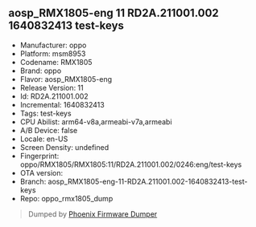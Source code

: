 ## aosp_RMX1805-eng 11 RD2A.211001.002 1640832413 test-keys
- Manufacturer: oppo
- Platform: msm8953
- Codename: RMX1805
- Brand: oppo
- Flavor: aosp_RMX1805-eng
- Release Version: 11
- Id: RD2A.211001.002
- Incremental: 1640832413
- Tags: test-keys
- CPU Abilist: arm64-v8a,armeabi-v7a,armeabi
- A/B Device: false
- Locale: en-US
- Screen Density: undefined
- Fingerprint: oppo/RMX1805/RMX1805:11/RD2A.211001.002/0246:eng/test-keys
- OTA version: 
- Branch: aosp_RMX1805-eng-11-RD2A.211001.002-1640832413-test-keys
- Repo: oppo_rmx1805_dump


>Dumped by [Phoenix Firmware Dumper](https://github.com/DroidDumps/phoenix_firmware_dumper)
